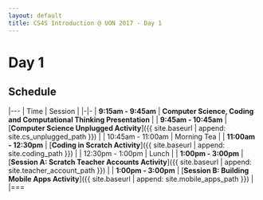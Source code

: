 ```yaml
---
layout: default
title: CS4S Introduction @ UON 2017 - Day 1
---
```


# Day 1

## Schedule

|---
| Time | Session | 
|-|-
| **9:15am - 9:45am** | **Computer Science, Coding and Computational Thinking Presentation** |
| **9:45am - 10:45am** | [**Computer Science Unplugged Activity**]({{ site.baseurl | append: site.cs_unplugged_path }}) |
| 10:45am - 11:00am | Morning Tea |
| **11:00am - 12:30pm** | [**Coding in Scratch Activity**]({{ site.baseurl | append: site.coding_path }}) |
| 12:30pm - 1:00pm | Lunch |
| **1:00pm - 3:00pm** | [**Session A: Scratch Teacher Accounts Activity**]({{ site.baseurl | append: site.teacher_account_path }})  |
| **1:00pm - 3:00pm** | [**Session B: Building Mobile Apps Activity**]({{ site.baseurl | append: site.mobile_apps_path }})  |
|===
